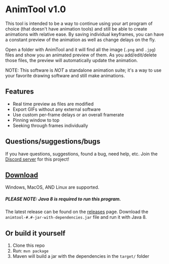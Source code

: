 # AnimTool v1.0

This tool is intended to be a way to continue using your art program of choice (that doesn't have animation tools) and still be able to create animations with relative ease. By saving individual keyframes, you can have a constant preview of the animation as well as change delays on the fly.

Open a folder with AnimTool and it will find all the image (`.png` and `.jpg`) files and show you an animated preview of them. As you add/edit/delete those files, the preview will automatically update the animation.

NOTE: This software is *NOT* a standalone animation suite; it's a way to use your favorite drawing software and still make animations.

## Features
- Real time preview as files are modified
- Export GIFs without any external software
- Use custom per-frame delays or an overall framerate
- Pinning window to top
- Seeking through frames individually

## Questions/suggestions/bugs
If you have questions, suggestions, found a bug, need help, etc. Join the [Discord server](https://discord.gg/yYegyr2) for this project!

## [Download](https://github.com/iguanastin/animtool/releases)
Windows, MacOS, AND Linux are supported.

##### PLEASE NOTE: Java 8 is required to run this program.

The latest release can be found on the [releases](https://github.com/iguanastin/animtool/releases) page. Download the `animtool-#.#-jar-with-dependencies.jar` file and run it with Java 8.

## Or build it yourself
1. Clone this repo
2. Run: `mvn package`
3. Maven will build a jar with the dependencies in the `target/` folder
